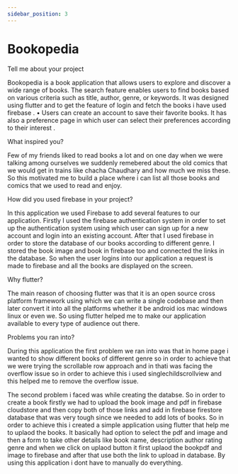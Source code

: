 ```yaml
---
sidebar_position: 3
---
```


# Bookopedia

Tell me about your project

 Bookopedia is a book application that allows users to explore and discover a wide range of books. The search feature enables users to find books based on various criteria such as title, author, genre, or keywords. It was designed using flutter and to  get the feature of login and fetch the books i have used firebase  . • Users can create an account to save their favorite books. It has also a preference page in which user can select their preferences according to their interest . 

What inspired you?

Few of my friends liked to read books a lot and on one day when we were talking among ourselves we suddenly remebered about the old comics that we would get in trains like chacha Chaudhary and how much we miss these. So this motivated me to build a place where i can list all those books and comics that we used to read and enjoy.

How did you used firebase in your project?

In this application we used Firebase to add several features to our application. Firstly I used the firebase authentication system in order to set up the authentication system using which user can sign up for a new account and login into an existing account. After that I used firebase in order to store the database of our books according to different genre. I stored the book image and book in firebase too and connected the links in the database. So when the user logins into our application a request is made to firebase and all the books are displayed on the screen. 

Why flutter?

The main reason of choosing flutter was that it is an open source cross platform framework using which we can write a single codebase and then later convert it into all the platforms whether it be android ios mac windows linux or even we. So using flutter helped me to make our application available to every type of audience out there.

Problems you ran into?

During this application the first problem we ran into was that in home page i wanted to show different books of different genre so in order to achieve that we were trying the scrollable row approach and in thati was facing the overflow issue so in order to achieve this i used singlechildscrollview and this helped me to remove the overflow issue.

The second problem i faced was while creating the databse. So in order to create a book firstly we had to upload the book image and pdf in firebase cloudstore and then copy both of those links and add in firebase firestore database that was very tough since we needed to add lots of books. So in order to achieve this i created a simple application using flutter that help me to uplaod the books. It basically had option to select the pdf and image and then a form to take other details like book name, description author rating genre and when we click on uplaod button it first uplaod the bookpdf and image to firebase and after that use both the link to upload in database. By using this application i dont have to manually do everything.